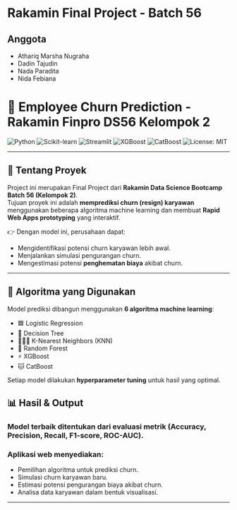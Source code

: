 # Rakamin Final Project - Batch 56
## Anggota
- Athariq Marsha Nugraha
- Dadin Tajudin
- Nada Paradita
- Nida Febiana


# 🚀 Employee Churn Prediction - Rakamin Finpro DS56 Kelompok 2

![Python](https://img.shields.io/badge/Python-3.9+-blue?logo=python)
![Scikit-learn](https://img.shields.io/badge/Scikit--learn-Modeling-orange?logo=scikit-learn)
![Streamlit](https://img.shields.io/badge/Streamlit-Deployment-red?logo=streamlit)
![XGBoost](https://img.shields.io/badge/XGBoost-GradientBoosting-green)
![CatBoost](https://img.shields.io/badge/CatBoost-Boosting-yellow)
![License: MIT](https://img.shields.io/badge/License-MIT-green.svg)

---

## 📌 Tentang Proyek
Project ini merupakan Final Project dari **Rakamin Data Science Bootcamp Batch 56 (Kelompok 2)**.  
Tujuan proyek ini adalah **memprediksi churn (resign) karyawan** menggunakan beberapa algoritma machine learning dan membuat **Rapid Web Apps prototyping** yang interaktif.  

👉 Dengan model ini, perusahaan dapat:
- Mengidentifikasi potensi churn karyawan lebih awal.  
- Menjalankan simulasi pengurangan churn.  
- Mengestimasi potensi **penghematan biaya** akibat churn.  

---

## 🧰 Algoritma yang Digunakan
Model prediksi dibangun menggunakan **6 algoritma machine learning**:
- 🟦 Logistic Regression  
- 🌳 Decision Tree  
- 🧑‍🤝‍🧑 K-Nearest Neighbors (KNN)  
- 🌲 Random Forest  
- ⚡ XGBoost  
- 🐱 CatBoost  

Setiap model dilakukan **hyperparameter tuning** untuk hasil yang optimal.  

## 📊 Hasil & Output
### Model terbaik ditentukan dari evaluasi metrik (Accuracy, Precision, Recall, F1-score, ROC-AUC).
### Aplikasi web menyediakan:
- Pemilihan algoritma untuk prediksi churn.
- Simulasi churn karyawan baru.
- Estimasi potensi pengurangan biaya akibat churn.
- Analisa data karyawan dalam bentuk visualisasi.
---


